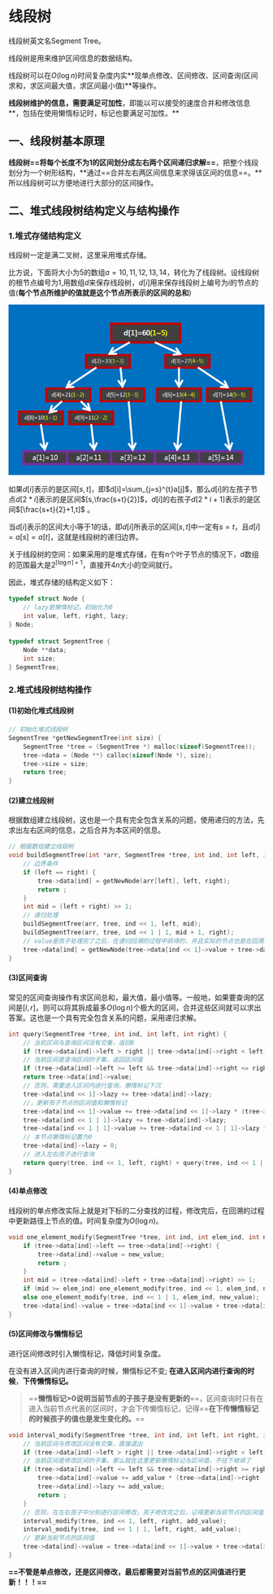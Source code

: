 # 线段树

线段树英文名Segment Tree。

线段树是用来维护区间信息的数据结构。

线段树可以在$O(\log{n})$时间复杂度内实**现单点修改、区间修改、区间查询(区间求和，求区间最大值，求区间最小值)**等操作。

**线段树维护的信息，需要满足可加性**，即能以可以接受的速度合并和修改信息**，包括在使用懒惰标记时，标记也要满足可加性。**

## 一、线段树基本原理

**线段树==将每个长度不为1的区间划分成左右两个区间递归求解==**，把整个线段划分为一个树形结构，**通过==合并左右两区间信息来求得该区间的信息==。**所以线段树可以方便地进行大部分的区间操作。



## 二、堆式线段树结构定义与结构操作

### 1.堆式存储结构定义

线段树一定是满二叉树，这里采用堆式存储。

比方说，下面将大小为5的数组$a={10,11,12,13,14}$，转化为了线段树。设线段树的根节点编号为1,用数组$d$来保存线段树，$d[i]$用来保存线段树上编号为$i$的节点的值(**每个节点所维护的值就是这个节点所表示的区间的总和**)

![segt1](./segt1.png)

如果$d[i]$表示的是区间$[s,t]$，即$d[i]=\sum_{j=s}^{t}a[j]$，那么$d[i]$的左孩子节点$d[2*i]$表示的是区间$[s,\frac{s+t}{2}]$，$d[i]$的右孩子$d[2*i+1]$表示的是区间$[\frac{s+t}{2}+1,t]$ 。

当$d[i]$表示的区间大小等于1的话，即$d[i]$所表示的区间$[s,t]$中一定有$s=t$，且$d[i]=a[s]=a[t]$，这就是线段树的递归边界。

关于线段树的空间：如果采用的是堆式存储，在有n个叶子节点的情况下，d数组的范围最大是$2^{\lceil\log{n}\rceil+1}$，直接开$4n$大小的空间就行。

因此，堆式存储的结构定义如下：

```c++
typedef struct Node {
    // lazy是懒惰标记，初始化为0
    int value, left, right, lazy;
} Node;

typedef struct SegmentTree {
    Node **data;
    int size;
} SegmentTree;
```



### 2.堆式线段树结构操作

#### (1)初始化堆式线段树

```c++
// 初始化堆式线段树
SegmentTree *getNewSegmentTree(int size) {
    SegmentTree *tree = (SegmentTree *) malloc(sizeof(SegmentTree));
    tree->data = (Node **) calloc(sizeof(Node *), size);
    tree->size = size;
    return tree;
}
```

#### (2)建立线段树

根据数组建立线段树，这也是一个具有完全包含关系的问题，使用递归的方法，先求出左右区间的信息，之后合并为本区间的信息。

```c++
// 根据数组建立线段树
void buildSegmentTree(int *arr, SegmentTree *tree, int ind, int left, int right) {
    // 边界条件
    if (left == right) {
        tree->data[ind] = getNewNode(arr[left], left, right);
        return ;
    }
    int mid = (left + right) >> 1;
    // 递归处理
    buildSegmentTree(arr, tree, ind << 1, left, mid);
    buildSegmentTree(arr, tree, ind << 1 | 1, mid + 1, right);
    // value是孩子处理完了之后，在递归回溯的过程中获得的，并且实际的节点也是在回溯过程中建立的。
    tree->data[ind] = getNewNode(tree->data[ind << 1]->value + tree->data[ind << 1 | 1]->value, left, right);
}
```

#### (3)区间查询

常见的区间查询操作有求区间总和，最大值，最小值等。一般地，如果要查询的区间是$[l,r]$，则可以将其拆成最多$O(\log{n})$个极大的区间，合并这些区间就可以求出答案。这也是一个具有完全包含关系的问题，采用递归求解。

```c++
int query(SegmentTree *tree, int ind, int left, int right) {
    // 当前区间与查询区间没有交集，返回0
    if (tree->data[ind]->left > right || tree->data[ind]->right < left) return 0;
    // 当前区间是查询区间的子集，返回区间值
    if (tree->data[ind]->left >= left && tree->data[ind]->right <= right) 
    return tree->data[ind]->value;
    // 否则，需要进入区间内进行查询，懒惰标记下沉
    tree->data[ind << 1]->lazy += tree->data[ind]->lazy;
    //，更新孩子节点的区间值和懒惰标记
    tree->data[ind << 1]->value += tree->data[ind << 1]->lazy * (tree->data[ind << 1]->right - tree->data[ind << 1]->left + 1);
    tree->data[ind << 1 | 1]->lazy += tree->data[ind]->lazy;
    tree->data[ind << 1 | 1]->value += tree->data[ind << 1 | 1]->lazy * (tree->data[ind << 1 | 1]->right - tree->data[ind << 1 | 1]->left + 1);
    // 本节点懒惰标记置为0
    tree->data[ind]->lazy = 0;
    // 进入左右孩子进行查询
    return query(tree, ind << 1, left, right) + query(tree, ind << 1 | 1, left, right);
}

```

#### (4)单点修改

线段树的单点修改实际上就是对下标的二分查找的过程，修改完后，在回溯的过程中更新路径上节点的值。时间复杂度为$O(\log{n})$。

```c++
void one_element_modify(SegmentTree *tree, int ind, int elem_ind, int new_value) {
    if (tree->data[ind]->left == tree->data[ind]->right) {
        tree->data[ind]->value = new_value;
        return ;
    }
    int mid = (tree->data[ind]->left + tree->data[ind]->right) >> 1;
    if (mid >= elem_ind) one_element_modify(tree, ind << 1, elem_ind, new_value);
    else one_element_modify(tree, ind << 1 | 1, elem_ind, new_value);
    tree->data[ind]->value = tree->data[ind << 1]->value + tree->data[ind << 1 | 1]->value;
}
```



#### (5)区间修改与懒惰标记

进行区间修改时引入懒惰标记，降低时间复杂度。

在没有进入区间内进行查询的时候，懒惰标记不变; **在进入区间内进行查询的时候**，**下传懒惰标记。**

> ==**懒惰标记>0说明当前节点的子孩子是没有更新的**==，区间查询时只有在进入当前节点代表的区间时，才会下传懒惰标记，记得==**在下传懒惰标记的时候孩子的值也是发生变化的。**==

```c++
void interval_modify(SegmentTree *tree, int ind, int left, int right, int add_value) {
    // 当前区间与修改区间没有交集，直接退出
    if (tree->data[ind]->left > right || tree->data[ind]->right < left) return ;
    // 当前区间是修改区间的子集，那么就在这里更新懒惰标记与区间值，不往下继续了
    if (tree->data[ind]->left <= left && tree->data[ind]->right >= right)  {
        tree->data[ind]->value += add_value * (tree->data[ind]->right - tree->data[ind]->left + 1);
        tree->data[ind]->lazy += add_value;
        return ;
    }
    // 否则，在左右孩子中分别进行区间修改，孩子修改完之后，记得更新当前节点的区间值
    interval_modify(tree, ind << 1, left, right, add_value);
    interval_modify(tree, ind << 1 | 1, left, right, add_value);
    // 更新当前节点的区间值
    tree->data[ind]->value = tree->data[ind << 1]->value + tree->data[ind << 1 | 1]->value;
}
```



**==不管是单点修改，还是区间修改，最后都需要对当前节点的区间值进行更新！！！==**